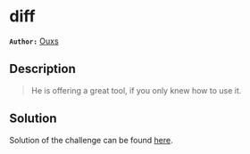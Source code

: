 # diff

**`Author:`** [Ouxs](https://github.com/ouxs-19)

## Description

> He is offering a great tool, if you only knew how to use it.   

## Solution

Solution of the challenge can be found [here](solution/).